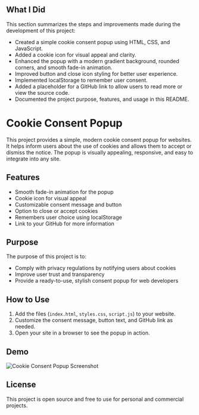 ## What I Did

This section summarizes the steps and improvements made during the development of this project:

- Created a simple cookie consent popup using HTML, CSS, and JavaScript.
- Added a cookie icon for visual appeal and clarity.
- Enhanced the popup with a modern gradient background, rounded corners, and smooth fade-in animation.
- Improved button and close icon styling for better user experience.
- Implemented localStorage to remember user consent.
- Added a placeholder for a GitHub link to allow users to read more or view the source code.
- Documented the project purpose, features, and usage in this README.
# Cookie Consent Popup

This project provides a simple, modern cookie consent popup for websites. It helps inform users about the use of cookies and allows them to accept or dismiss the notice. The popup is visually appealing, responsive, and easy to integrate into any site.

## Features
- Smooth fade-in animation for the popup
- Cookie icon for visual appeal
- Customizable consent message and button
- Option to close or accept cookies
- Remembers user choice using localStorage
- Link to your GitHub for more information

## Purpose
The purpose of this project is to:
- Comply with privacy regulations by notifying users about cookies
- Improve user trust and transparency
- Provide a ready-to-use, stylish consent popup for web developers

## How to Use
1. Add the files (`index.html`, `styles.css`, `script.js`) to your website.
2. Customize the consent message, button text, and GitHub link as needed.
3. Open your site in a browser to see the popup in action.

## Demo
![Cookie Consent Popup Screenshot](https://cdn-icons-png.flaticon.com/512/1047/1047711.png)

## License
This project is open source and free to use for personal and commercial projects.
